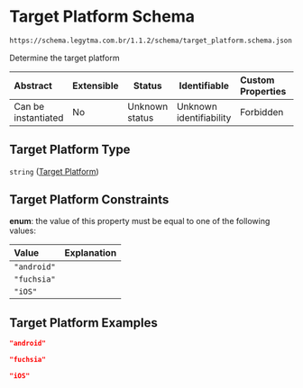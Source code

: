 # Target Platform Schema

```txt
https://schema.legytma.com.br/1.1.2/schema/target_platform.schema.json
```

Determine the target platform


| Abstract            | Extensible | Status         | Identifiable            | Custom Properties | Additional Properties | Access Restrictions | Defined In                                                                                  |
| :------------------ | ---------- | -------------- | ----------------------- | :---------------- | --------------------- | ------------------- | ------------------------------------------------------------------------------------------- |
| Can be instantiated | No         | Unknown status | Unknown identifiability | Forbidden         | Allowed               | none                | [target_platform.schema.json](../schema/target_platform.schema.json) |

## Target Platform Type

`string` ([Target Platform](target_platform.md))

## Target Platform Constraints

**enum**: the value of this property must be equal to one of the following values:

| Value       | Explanation |
| :---------- | ----------- |
| `"android"` |             |
| `"fuchsia"` |             |
| `"iOS"`     |             |

## Target Platform Examples

```json
"android"
```

```json
"fuchsia"
```

```json
"iOS"
```
